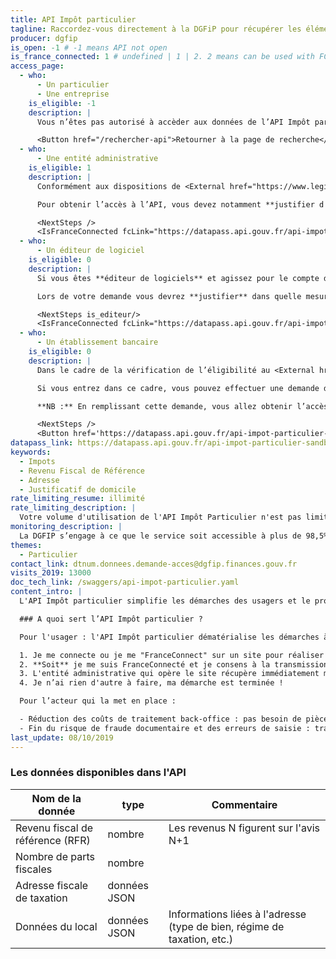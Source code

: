 ```yaml
---
title: API Impôt particulier
tagline: Raccordez-vous directement à la DGFiP pour récupérer les éléments fiscaux nécessaires à vos téléservices, éliminez le traitement et le stockage des pièces justificatives
producer: dgfip
is_open: -1 # -1 means API not open
is_france_connected: 1 # undefined | 1 | 2. 2 means can be used with FC, 2 means has to be used with FC
access_page:
  - who:
      - Un particulier
      - Une entreprise
    is_eligible: -1
    description: |
      Vous n’êtes pas autorisé à accèder aux données de l’API Impôt particulier.

      <Button href="/rechercher-api">Retourner à la page de recherche</Button>
  - who:
      - Une entité administrative
    is_eligible: 1
    description: |
      Conformément aux dispositions de <External href="https://www.legifrance.gouv.fr/affichCodeArticle.do?cidTexte=LEGITEXT000031366350&idArticle=LEGIARTI000031367412&dateTexte=&categorieLien=cid">l'article L114-8</External> du *code des relations entre le public et l'administration*, seules les administrations sont habilitées à échanger entre elles des informations ou données strictement nécessaires pour traiter une démarche.

      Pour obtenir l’accès à l’API, vous devez notamment **justifier d'une simplification pour les citoyens** et vous engager à n'accéder qu’aux données strictement nécessaires à la démarche conformément au principe de proportionnalité.

      <NextSteps />
      <IsFranceConnected fcLink="https://datapass.api.gouv.fr/api-impot-particulier-fc-sandbox" notFcLink="https://datapass.api.gouv.fr/api-impot-particulier-sandbox"/>
  - who:
      - Un éditeur de logiciel
    is_eligible: 0
    description: |
      Si vous êtes **éditeur de logiciels** et agissez pour le compte d'une administration ou d'une collectivité, vous pouvez remplir une demande d’accès à l’API particulier vous-même pour l'entité que vous représentez, dans le cadre de <External href="https://www.legifrance.gouv.fr/affichCodeArticle.do?cidTexte=LEGITEXT000031366350&idArticle=LEGIARTI000031367412&dateTexte=&categorieLien=cid">l'article L114-8</External> du *code des relations entre le public et l'administration*.

      Lors de votre demande vous devrez **justifier** dans quelle mesure l'entité pour laquelle vous opérez rentre dans ce cadre juridique.

      <NextSteps is_editeur/>
      <IsFranceConnected fcLink="https://datapass.api.gouv.fr/api-impot-particulier-fc-sandbox" notFcLink="https://datapass.api.gouv.fr/api-impot-particulier-sandbox"/>
  - who:
      - Un établissement bancaire
    is_eligible: 0
    description: |
      Dans le cadre de la vérification de l’éligibilité au <External href="https://www.service-public.fr/particuliers/vosdroits/F2367">LEP</External> les banques peuvent être considérées comme une administration au sens de <External href="https://www.legifrance.gouv.fr/affichCodeArticle.do?cidTexte=LEGITEXT000031366350&idArticle=LEGIARTI000031367308&dateTexte=&categorieLien=cid">l'article L100-3</External> du *code des relations entre le public et l'administration*.

      Si vous entrez dans ce cadre, vous pouvez effectuer une demande d'accès à l’API Impôt particulier.

      **NB :** En remplissant cette demande, vous allez obtenir l’accès à l'API Impôt Particulier. Afin d'accéder aux données il est également nécessaire d’avoir accès à <External href="/les-api/api_r2p/demande-acces"> l'API R2P</External> afin d'obtenir l'identifiant fiscal (SPI).

      <NextSteps />
      <Button href='https://datapass.api.gouv.fr/api-impot-particulier-sandbox?demarche=eligibilite_lep'>Remplir une demande</Button>
datapass_link: https://datapass.api.gouv.fr/api-impot-particulier-sandbox
keywords:
  - Impots
  - Revenu Fiscal de Référence
  - Adresse
  - Justificatif de domicile
rate_limiting_resume: illimité
rate_limiting_description: |
  Votre volume d'utilisation de l'API Impôt Particulier n'est pas limité par défaut mais fait l'objet d'une déclaration lors de votre demande d'accès. En cas d'utilisation abusive, la DGFiP se réserve le droit de restreindre et/ou couper votre accès à tout moment.
monitoring_description: |
  La DGFIP s’engage à ce que le service soit accessible à plus de 98,5% et à communiquer sur les coupures de service ponctuelles qui pourraient survenir.
themes:
  - Particulier
contact_link: dtnum.donnees.demande-acces@dgfip.finances.gouv.fr
visits_2019: 13000
doc_tech_link: /swaggers/api-impot-particulier.yaml
content_intro: |
  L'API Impôt particulier simplifie les démarches des usagers et le processus de gestion de vos téléservices. Elle permet l’échange d’informations fiscales entre la DGFiP et une entité administrative (administration, ministère, organisme public, collectivité) ou une entreprise dans le cadre de leurs obligations légales et réglementaires pour des missions d’intérêts général.

  ### A quoi sert l’API Impôt particulier ?

  Pour l'usager : l'API Impôt particulier dématérialise les démarches à 100% :

  1. Je me connecte ou je me "FranceConnect" sur un site pour réaliser une démarche.
  2. **Soit** je me suis FranceConnecté et je consens à la transmission par la DGFiP, des seules données fiscales nécessaires, **soit** je renseigne mon identifiant fiscal
  3. L'entité administrative qui opère le site récupère immédiatement mes informations
  4. Je n’ai rien d'autre à faire, ma démarche est terminée !

  Pour l’acteur qui la met en place :

  - Réduction des coûts de traitement back-office : pas besoin de pièces justificatives complémentaires
  - Fin du risque de fraude documentaire et des erreurs de saisie : transmission immédiate par la DGFiP de données fiables et fraîches
last_update: 08/10/2019
---
```


### Les données disponibles dans l'API

| Nom de la donnée                 | type         | Commentaire                                                             |
| -------------------------------- | ------------ | ----------------------------------------------------------------------- |
| Revenu fiscal de référence (RFR) | nombre       | Les revenus N figurent sur l'avis N+1                                   |
| Nombre de parts fiscales         | nombre       |                                                                         |
| Adresse fiscale de taxation      | données JSON |                                                                         |
| Données du local                 | données JSON | Informations liées à l'adresse (type de bien, régime de taxation, etc.) |
